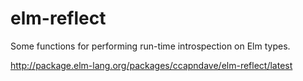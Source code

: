 # elm-reflect

Some functions for performing run-time introspection on Elm types.

http://package.elm-lang.org/packages/ccapndave/elm-reflect/latest